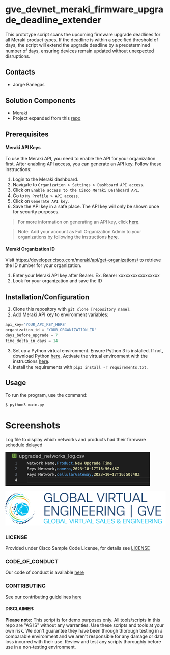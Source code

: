 # gve_devnet_meraki_firmware_upgrade_deadline_extender

This prototype script scans the upcoming firmware upgrade deadlines for all Meraki product types. If the deadline is within a specified threshold of days, the script will extend the upgrade deadline by a predetermined number of days, ensuring devices remain updated without unexpected disruptions.

## Contacts
* Jorge Banegas

## Solution Components
* Meraki
* Project expanded from this [repo](https://github.com/meraki/dashboard-api-python/blob/main/examples/bulk_firmware_upgrade_manager.py)

## Prerequisites

#### Meraki API Keys
To use the Meraki API, you need to enable the API for your organization first. After enabling API access, you can generate an API key. Follow these instructions:
1. Login to the Meraki dashboard.
2. Navigate to `Organization > Settings > Dashboard API access`.
3. Click on `Enable access to the Cisco Meraki Dashboard API`.
4. Go to `My Profile > API access`.
5. Click on `Generate API key`.
6. Save the API key in a safe place. The API key will only be shown once for security purposes.

> For more information on generating an API key, click [here](https://developer.cisco.com/meraki/api-v1/#!authorization/authorization).

> Note: Add your account as Full Organization Admin to your organizations by following the instructions [here](https://documentation.meraki.com/General_Administration/Managing_Dashboard_Access/Managing_Dashboard_Administrators_and_Permissions).

#### Meraki Organization ID
Visit https://developer.cisco.com/meraki/api/get-organizations/ to retrieve the ID number for your organization. 

1. Enter your Meraki API key after Bearer. Ex. Bearer xxxxxxxxxxxxxxxxx
2. Look for your organization and save the ID 


## Installation/Configuration
1. Clone this repository with `git clone [repository name]`.
2. Add Meraki API key to environment variables:
```python
api_key='YOUR_API_KEY_HERE'
organization_id = 'YOUR_ORGANIZATION_ID'  
days_before_upgrade = 7
time_delta_in_days = 14
```
3. Set up a Python virtual environment. Ensure Python 3 is installed. If not, download Python [here](https://www.python.org/downloads/). Activate the virtual environment with the instructions [here](https://docs.python.org/3/tutorial/venv.html).
4. Install the requirements with `pip3 install -r requirements.txt`.

## Usage
To run the program, use the command:
```
$ python3 main.py
```

# Screenshots
Log file to display which networks and products had their firmware schedule delayed 

![/IMAGES/0image.png](/IMAGES/output.png)

![/IMAGES/0image.png](/IMAGES/0image.png)

### LICENSE

Provided under Cisco Sample Code License, for details see [LICENSE](LICENSE.md)

### CODE_OF_CONDUCT

Our code of conduct is available [here](CODE_OF_CONDUCT.md)

### CONTRIBUTING

See our contributing guidelines [here](CONTRIBUTING.md)

#### DISCLAIMER:
<b>Please note:</b> This script is for demo purposes only. All tools/scripts in this repo are "AS IS" without any warranties. Use these scripts and tools at your own risk. We don't guarantee they have been through thorough testing in a comparable environment and we aren't responsible for any damage or data loss incurred with their use. Review and test any scripts thoroughly before use in a non-testing environment.
